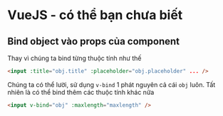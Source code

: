 # VueJS - có thể bạn chưa biết 

## Bind object vào props của component

Thay vì chúng ta bind từng thuộc tính như thế 

```html
<input :title="obj.title" :placeholder="obj.placeholder" ... />
```

Chúng ta có thể lười, sử dụng `v-bind` 1 phát nguyên cả cái `obj` luôn. 
Tất nhiên là có thể bind thêm các thuộc tính khác nữa 

```html
<input v-bind="obj" :maxlength="maxlength" />
```
